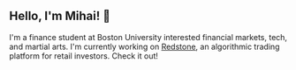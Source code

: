 ## Hello, I'm Mihai! 👋

I'm a finance student at Boston University interested financial markets, tech, and martial arts. 
I'm currently working on <a href="https://www.redstone.markets/" target="_blank">Redstone</a>, 
an algorithmic trading platform for retail investors. Check it out!
